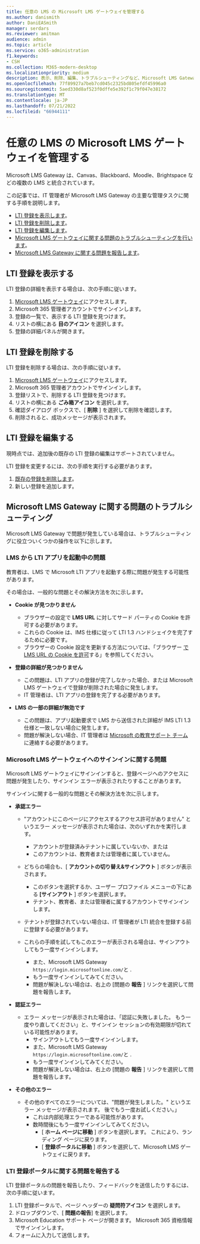 ```yaml
---
title: 任意の LMS の Microsoft LMS ゲートウェイを管理する
ms.author: danismith
author: DaniEASmith
manager: serdars
ms.reviewer: amitman
audience: admin
ms.topic: article
ms.service: o365-administration
f1.keywords:
- CSH
ms.collection: M365-modern-desktop
ms.localizationpriority: medium
description: 表示、削除、編集、トラブルシューティングなど、Microsoft LMS Gateway の主要な管理タスクを実行する方法について説明します。
ms.openlocfilehash: 77f89927a7beb7cd045c2325bd805efdf45996a0
ms.sourcegitcommit: 5aed330d8af523f0dffe5e392f1c79f047e38172
ms.translationtype: MT
ms.contentlocale: ja-JP
ms.lasthandoff: 07/21/2022
ms.locfileid: "66944111"
---
```

# <a name="manage-microsoft-lms-gateway-for-any-lms"></a>任意の LMS の Microsoft LMS ゲートウェイを管理する

Microsoft LMS Gateway は、Canvas、Blackboard、Moodle、Brightspace などの複数の LMS と統合されています。

この記事では、IT 管理者が Microsoft LMS Gateway の主要な管理タスクに関する手順を説明します。

- [LTI 登録を表示します](#view-an-lti-registration)。
- [LTI 登録を削除します](#delete-an-lti-registration)。
- [LTI 登録を編集します](#edit-an-lti-registration)。
- [Microsoft LMS ゲートウェイに関する問題のトラブルシューティングを行います](#troubleshoot-issues-with-microsoft-lms-gateway)。
- [Microsoft LMS Gateway に関する問題を報告します](#report-problems-with-lti-registration-portal)。

## <a name="view-an-lti-registration"></a>LTI 登録を表示する

LTI 登録の詳細を表示する場合は、次の手順に従います。

1. [Microsoft LMS ゲートウェイ](https://lti.microsoft.com/)にアクセスします。
2. Microsoft 365 管理者アカウントでサインインします。
3. 登録の一覧で、表示する LTI 登録を見つけます。
4. リストの横にある **目のアイコン** を選択します。
5. 登録の詳細パネルが開きます。

## <a name="delete-an-lti-registration"></a>LTI 登録を削除する

LTI 登録を削除する場合は、次の手順に従います。

1. [Microsoft LMS ゲートウェイ](https://lti.microsoft.com/)にアクセスします。
2. Microsoft 365 管理者アカウントでサインインします。
3. 登録リストで、削除する LTI 登録を見つけます。
4. リストの横にある **ごみ箱アイコン** を選択します。
5. 確認ダイアログ ボックスで、[ **削除** ] を選択して削除を確認します。
6. 削除されると、成功メッセージが表示されます。

## <a name="edit-an-lti-registration"></a>LTI 登録を編集する

現時点では、追加後の既存の LTI 登録の編集はサポートされていません。

LTI 登録を変更するには、次の手順を実行する必要があります。

1. [既存の登録を削除します](#delete-an-lti-registration)。
2. 新しい登録を追加します。

## <a name="troubleshoot-issues-with-microsoft-lms-gateway"></a>Microsoft LMS Gateway に関する問題のトラブルシューティング

Microsoft LMS Gateway で問題が発生している場合は、トラブルシューティングに役立ついくつかの操作を以下に示します。

### <a name="issues-while-launching-an-lti-app-from-the-lms"></a>LMS から LTI アプリを起動中の問題

教育者は、LMS で Microsoft LTI アプリを起動する際に問題が発生する可能性があります。

その場合は、一般的な問題とその解決方法を次に示します。

- **Cookie が見つかりません**
  - ブラウザーの設定で **LMS URL** に対してサード パーティの Cookie を許可する必要があります。
  - これらの Cookie は、IMS 仕様に従って LTI 1.3 ハンドシェイクを完了するために必要です。
  - ブラウザーの Cookie 設定を更新する方法については、「ブラウザー [で LMS URL の Cookie を許可](browser-cookies.md)する」を参照してください。

- **登録の詳細が見つかりません**
  - この問題は、LTI アプリの登録が完了しなかった場合、または Microsoft LMS ゲートウェイで登録が削除された場合に発生します。
  - IT 管理者は、LTI アプリの登録を完了する必要があります。

- **LMS の一部の詳細が無効です**
  - この問題は、アプリ起動要求で LMS から送信された詳細が IMS LTI 1.3 仕様と一致しない場合に発生します。
  - 問題が解決しない場合、IT 管理者は [Microsoft の教育サポート チーム](https://edusupport.microsoft.com/support?product_id=lti_apps&platform_id=web) に連絡する必要があります。

### <a name="issues-with-signing-in-to-the-microsoft-lms-gateway"></a>Microsoft LMS ゲートウェイへのサインインに関する問題

Microsoft LMS ゲートウェイにサインインすると、登録ページへのアクセスに問題が発生したり、サインイン エラーが表示されたりすることがあります。

サインインに関する一般的な問題とその解決方法を次に示します。

- **承認エラー**
  - "アカウントにこのページにアクセスするアクセス許可がありません" というエラー メッセージが表示された場合は、次のいずれかを実行します。
    - アカウントが登録済みテナントに属していないか、または
    - このアカウントは、教育者または管理者に属していません。

  - どちらの場合も、[ **アカウントの切り替え&サインアウト** ] ボタンが表示されます。
    - このボタンを選択するか、ユーザー プロファイル メニューの下にある **[サインアウト** ] ボタンを選択します。
    - テナント、教育者、または管理者に属するアカウントでサインインします。

  - テナントが登録されていない場合は、IT 管理者が LTI 統合を登録する前に登録する必要があります。

  - これらの手順を試してもこのエラーが表示される場合は、サインアウトしてもう一度サインインします。
    - また、Microsoft LMS Gateway `https://login.microsoftonline.com/`と .
    - もう一度サインインしてみてください。
    - 問題が解決しない場合は、右上の [問題の **報告** ] リンクを選択して問題を報告します。

- **認証エラー**
  - エラー メッセージが表示された場合は、「認証に失敗しました。 もう一度やり直してください」と、サインイン セッションの有効期限が切れている可能性があります。
    - サインアウトしてもう一度サインインします。
    - また、Microsoft LMS Gateway `https://login.microsoftonline.com/`と .
    - もう一度サインインしてみてください。
    - 問題が解決しない場合は、右上の [問題の **報告** ] リンクを選択して問題を報告します。

- **その他のエラー**
  - その他のすべてのエラーについては、"問題が発生しました。" というエラー メッセージが表示されます。 後でもう一度お試しください。」
    - これは内部処理エラーである可能性があります。
    - 数時間後にもう一度サインインしてみてください。
      - [ **ホーム ページに移動** ] ボタンを選択します。 これにより、ランディング ページに戻ります。
      - [ **登録ポータルに移動** ] ボタンを選択して、Microsoft LMS ゲートウェイに戻ります。

### <a name="report-problems-with-lti-registration-portal"></a>LTI 登録ポータルに関する問題を報告する

LTI 登録ポータルの問題を報告したり、フィードバックを送信したりするには、次の手順に従います。

1. LTI 登録ポータルで、ページ ヘッダーの **疑問符アイコン** を選択します。
2. ドロップダウンで、[ **問題の報告**] を選択します。
3. Microsoft Education サポート ページが開きます。 Microsoft 365 資格情報でサインインします。
4. フォームに入力して送信します。
